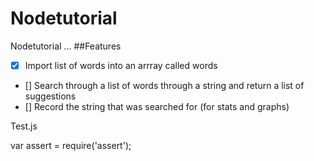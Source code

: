 # Nodetutorial
Nodetutorial
...
##Features

* [x] Import list of words into an arrray called words
* [] Search through a list of words through a string and return a list of suggestions
* [] Record the string that was searched for (for stats and graphs)



Test.js

var assert = require('assert');


